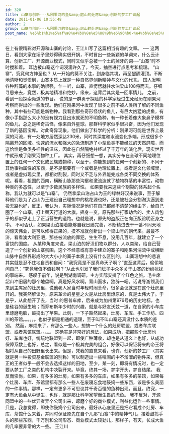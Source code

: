 ```yaml
---
id: 320
title: 山寨与创新---从刚果河的鱼&amp;韶山的灶房&amp;创新的梦工厂谈起
date: 2011-01-06 10:55:48
author: 2
group: 山寨与创新---从刚果河的鱼&amp;韶山的灶房&amp;创新的梦工厂谈起
post_name: %e5%b1%b1%e5%af%a8%e4%b8%8e%e5%88%9b%e6%96%b0-%e4%bb%8e%e5%88%9a%e6%9e%9c%e6%b2%b3%e7%9a%84%e9%b1%bc%e9%9f%b6%e5%b1%b1%e7%9a%84%e7%81%b6%e6%88%bf%e5%88%9b%e6%96%b0%e7%9a%84%e6%a2%a6%e5%b7%a5
---
```


在上有很精彩对开源和山寨的讨论，王江川写了这篇相当有趣的文章。 --- 这两日，看到大家在坛子里炒得确实很开锅，不时冒出一些新颖的单词来，什么云计算、创新工厂、开源商业模式，同时又似乎总被一个土的掉牙的词---“山寨”时不时搅和着。 耳边被山寨这个词浸濡许久了，今天，抽空进行点思考和梳理。 “山寨”，究竟何方神圣也？ 从一开始的莫不关注，到身临其境，再至醍醐灌顶。不断地清晰和觉悟到，山寨本质上就是一种自然界创新精神与文化的代言。 国人发明各种辞藻的本事的确很强，乍一听，山寨，直愣愣就往水泊梁山108将而去。仔细寻思来去，竟然，极其地精准和绝妙，缘来，这背后其实是一回事情儿。 之前，看到一段探索频道的节目。 说的是一群勇于探险的科学家经过生死经历在刚果河考察而得出的一些发现。他们在刚果河中发现了很多之前不被人类所了解的不同鱼种，其中有些可能是新物种。我看到那些奇形怪状的鱼儿，有巨大凶猛的虎鱼，有像小手指那么大小的没有视力且出水就死的不明鱼种，有一种长着像大象鼻子模样的鱼儿，总之是稀奇古怪，像来自外星球。那群科学家似乎很兴奋，因为他们发现了新的基因宝库。对此奇异现象，他们做出了科学的分析：刚果河可能是世界上最深的河流，有一处地方居然深达230米，同时其深度和水流变化多端，形成很多个隔离开的区域。快速的流水和强大的急流制造了小型鱼类不能经过的天然屏障，而这恰恰是鱼类多样性的温床，因此在自然隔绝并经过了千万年的演化后，现实世界中就形成了刚果河物种工厂。 其实，再仔细想一想，其实分布在全球不同地理位置上的任何一个文化或民族或物种，以至于，你能想到的任何一个创新的、不同于其他事物属性的东西，是不是都要有一个或者是地理位置上，或者是文化领域里，或者是虚拟现实里，都相对割裂，同时又不乏与外界能完成各类不同交换的体系呢。看看，祖国的西南，横断山脉那些沟壑和激流造就了植物群落的丰富性，动物种类的多态性，以至于少数民族的多样性。 如果要我来这些个割裂的体系起个名称，我认为就可以是“山寨”。 仍然拿梁山泊占山为王的绿林好汉来说事，至于解释他们是为了占山为王建设自己理想中的桃花源也好，还是被社会分割淘汰逼到走投无路也好，反正，我认为，实际情况是他们在自己都闹不清楚的缘由下，给自己圈了一个山寨，打上替天行道的大旗，摇身一变，原先那些打家劫舍的、卖人肉包子的都似乎走上了正当营生的道路。也就是说，原先的盗版正在向正版验明正身之中。 不可否认，如果梁山泊接着能够自我日臻完善，不断精进去干一番不同天地的惊天伟业，是可以修得正果的，摸不准就创新出一个梁山号的朝代来。最最不济，看看澳大利亚吧，那些被流放的罪犯，生生不息，没用几百年，就建立了一个富饶的国度。 从某种角度来说，梁山泊的好汉们物以群分，人以类聚，给自己营造了一个创新的山寨氛围，这个不经意或有意中建立的寨子和刚果河湍流中或横断山脉中自然界形成的大大小小的寨子本质上没有什么区别的。 山寨理想中的悲哀其实就是忍不住地自责和自问：“我究竟是不是真命天子啊？”直至这背后，偷偷地问自己：“究竟我值不值钱啊？”从此也引发了我们坛子中众多关于山寨的纷纷扰扰的事端来。 感叹于前年，说是到湖南调研，主方实际安排了个红色之旅。毛主席韶山冲旧居的那个地盘啊，真是好风水啊。背山面水，独辟一峪。话说导游领我们来到主席家的灶房里，说他老人家当时年轻时闹革命，很多会议就是在这个灶房里开的。我突然解读为，原来革命的星星之火是从灶房里燎原的，真是太伟大了。于是乎，从此想开了去，当时 的惠普车库，后来成为加州第976号的历史地标，也是硅谷的诞生地；而乔布斯年少时的兴趣，就是与好友沃兹一道，在自家的小车库里琢磨电脑，鼓捣出了苹果。此刻，一下子豁然起来，灶房、车库、手工作坊、四川的茶馆。。。。。。也似乎都是相通的道理，至于叫不叫山寨还真没什么本质的差别。 然而，麻烦来了，有那么一些人，想搞一个什么的灶房联盟，或者车库联盟，或者茶馆联盟。。。。。 这确实是非常好的想法，如果成功，把那些个灶房也好、车库也好，统统地联盟到一起，即使广种薄收，却也是从道义上也好，从成功保障系数上也好，总之，看似是一个极其完美的组合，好像可以保证将来的帝王将相将从自己的田野里长出来。但是，凭我的直觉来看，也许，创新的梦工厂（其实就是另一种投资基金联盟的别称）可以制造出一些喧闹的中不溜溜的物件来，但真正的王者似乎一般不会去选择这样的田地，至少，某一刻，即将有情况时，也一定要从梦工厂之类的机构中决裂开来。毕竟，终其一场，梦字开头，梦自结尾。 我反而崇尚，如果，有多多的灶房，如果有多多的车库，如果有多多的茶馆，如果每个灶房、车库、茶馆里都有那么一些人在废寝忘食地鼓捣一些东西，该是多么美丽的一件事情。那样，一定有更多不可思议并千奇百怪的鱼种出现，而且，终究，一定有大鱼会从中诞生，也许，就是那让科学家望而生畏的虎鱼。 我不反对，开源同盟中的一些优异者弄个公司出来，琢磨个好的商业模式，利益化运作一些事情。只是，我总觉得，即使你鼓捣个公司出来，最好从心底里还是把它看成个灶房、车库、茶馆什么来着，并同时保证原先在自个儿那“山寨”中的精神气儿，接着鼓捣手头的那些东西，千万别和公司形态、商业模式太较劲儿，那样子，有天，长成大鱼的几率要非常的大一些。 王江川